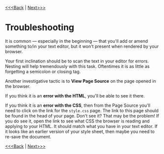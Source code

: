 [<<<Back](16-creating_stylesheet.md) | [Next>>>](18-summary.md)

# Troubleshooting

It is common — especially in the beginning — that you'll add or amend something to/in your text editor, but it won't present when rendered by your browser.

Your first inclination should be to scan the text in your editor for errors. Nesting will help tremendously with this task. Oftentimes it is as little as forgetting a semicolon or closing tag.

Another investigative tactic is to **View Page Source** on the page opened in the browser.

If you think it is an **error with the HTML**, you'll be able to see it there.

If you think it is an **error with the CSS**, then from the Page Source you'll need to click on the link for the `style.css` page. The link to this page should be found in the head of your page. Don't see it? That may be the problem! If you do see it, open the link to see what CSS the browser is reading and applying to your HTML. It should match what you have in your text editor. If it looks like an earlier version of your style sheet, then maybe you need to re-save the document.

[<<<Back](16-creating_stylesheet.md) | [Next>>>](18-summary.md)
